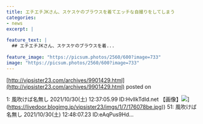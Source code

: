 ```yaml
---
title: エチエチJKさん、スケスケのブラウスを着てエッチな自撮りをしてしまう
categories:
- news
excerpt: |
  
feature_text: |
  ## エチエチJKさん、スケスケのブラウスを着...
  
feature_image: "https://picsum.photos/2560/600?image=733"
image: "https://picsum.photos/2560/600?image=733"
---
```


[http://vipsister23.com/archives/9901429.html](http://vipsister23.com/archives/9901429.html)
posted on 

<!--more-->

1: 風吹けば名無し 2021/10/30(土) 12:37:05.99 ID:HvlIkTdId.net 【画像】![](https://livedoor.blogimg.jp/vipsister23/imgs/f/b/fbbcee3d.jpg[https://livedoor.blogimg.jp/vipsister23/imgs/1/7/176078be.jpg)](https://livedoor.blogimg.jp/vipsister23/imgs/1/7/176078be.jpg)) 51: 風吹けば名無し 2021/10/30(土) 12:48:07.23 ID:eAqPus9Hd...
